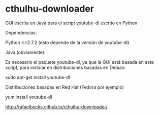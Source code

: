 cthulhu-downloader
==================

GUI escrita en Java para el script youtube-dl escrito en Python

Dependencias:

Python <=2.7.2 (esto depende de la versión de youtube-dl)

Java (obviamente)

Es necesario el paquete youtube-dl, ya que la GUI está basada en este script, para instalar en distribuciones basadas en Debian:

sudo apt-get install youtube-dl

Distribuciones basadas en Red Hat (Fedora por ejemplo)

yum install youtube-dl

http://rafaelbecks.github.io/cthulhu-downloader/
